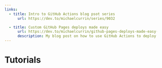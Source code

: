 ```yaml
---
links:
  - title: Intro to GitHub Actions blog psot series
      url: https://dev.to/michaelcurrin/series/9032

  - title: Custom GitHub Pages deploys made easy
      url: https://dev.to/michaelcurrin/github-pages-deploys-made-easy-343o
      description: My blog post on how to use GitHub Actions to deploy use any tech stack (Python, Jekyll, Node) to build and deploy a static site or SPA to GH Pages.
---
```


# Tutorials
